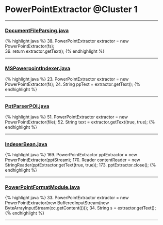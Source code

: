 # PowerPointExtractor @Cluster 1

***

### [DocumentFileParsing.java](https://searchcode.com/codesearch/view/76013528/)
{% highlight java %}
38. PowerPointExtractor extractor  = new PowerPointExtractor(fs);  
39. return extractor.getText();
{% endhighlight %}

***

### [MSPowerpointIndexer.java](https://searchcode.com/codesearch/view/95551281/)
{% highlight java %}
23. PowerPointExtractor extractor = new PowerPointExtractor(fs);
24. String ppText = extractor.getText();
{% endhighlight %}

***

### [PptParserPOI.java](https://searchcode.com/codesearch/view/93256535/)
{% highlight java %}
51. PowerPointExtractor extractor = new PowerPointExtractor(file);
52. String text = extractor.getText(true, true);
{% endhighlight %}

***

### [IndexerBean.java](https://searchcode.com/codesearch/view/8591933/)
{% highlight java %}
169. PowerPointExtractor pptExtractor = new PowerPointExtractor(pptStream);
170. Reader contentReader = new StringReader(pptExtractor.getText(true, true));
173. pptExtractor.close();
{% endhighlight %}

***

### [PowerPointFormatModule.java](https://searchcode.com/codesearch/view/12809878/)
{% highlight java %}
33. PowerPointExtractor extractor = new PowerPointExtractor(new BufferedInputStream(new ByteArrayInputStream(cc.getContent())));
34. String s = extractor.getText();
{% endhighlight %}

***

